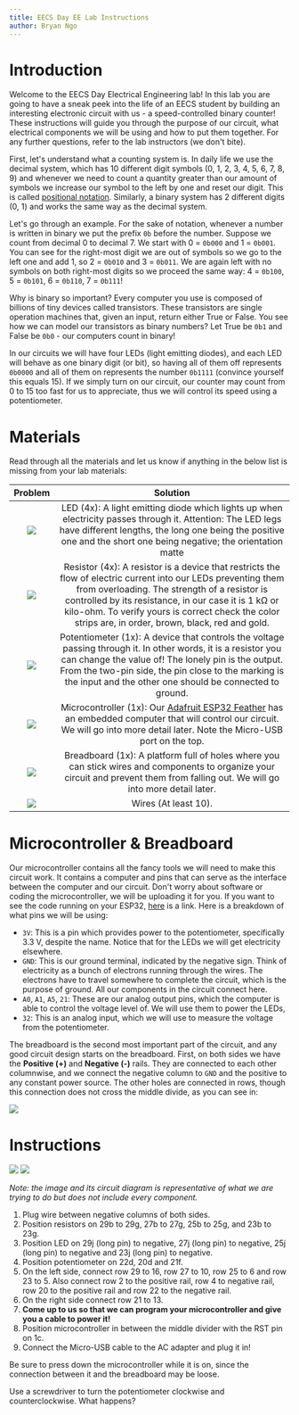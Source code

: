 ```yaml
---
title: EECS Day EE Lab Instructions
author: Bryan Ngo
---
```


# Introduction

Welcome to the EECS Day Electrical Engineering lab!
In this lab you are going to have a sneak peek into the life of an EECS student by building an interesting electronic circuit with us - a speed-controlled binary counter!
These instructions will guide you through the purpose of our circuit, what electrical components we will be using and how to put them together.
For any further questions, refer to the lab instructors (we don't bite).

First, let's understand what a counting system is.
In daily life we use the decimal system, which has 10 different digit symbols (0, 1, 2, 3, 4, 5, 6, 7, 8, 9) and whenever we need to count a quantity greater than our amount of symbols we increase our symbol to the left by one and reset our digit.
This is called [positional notation](https://en.wikipedia.org/wiki/Positional_notation).
Similarly, a binary system has 2 different digits (0, 1) and works the same way as the decimal system.

Let's go through an example. For the sake of notation, whenever a number is written in binary we put the prefix `0b` before the number.
Suppose we count from decimal 0 to decimal 7.
We start with 0 = `0b000` and 1 = `0b001`.
You can see for the right-most digit we are out of symbols so we go to the left one and add 1, so 2 = `0b010` and 3 = `0b011`.
We are again left with no symbols on both right-most digits so we proceed the same way: 4 = `0b100`, 5 = `0b101`, 6 = `0b110`, 7 = `0b111`!

Why is binary so important?
Every computer you use is composed of billions of tiny devices called transistors.
These transistors are single operation machines that, given an input, return either True or False.
You see how we can model our transistors as binary numbers?
Let True be `0b1` and False be `0b0` - our computers count in binary!

In our circuits we will have four LEDs (light emitting diodes), and each LED will behave as one binary digit (or bit), so having all of them off represents `0b0000` and all of them on represents the number `0b1111` (convince yourself this equals 15).
If we simply turn on our circuit, our counter may count from 0 to 15 too fast for us to appreciate, thus we will control its speed using a potentiometer.

# Materials

Read through all the materials and let us know if anything in the below list is missing from your lab materials:

|                               Problem                              |                                                                                                                                                            Solution                                                                                                                                                            |
|:------------------------------------------------------------------:|:------------------------------------------------------------------------------------------------------------------------------------------------------------------------------------------------------------------------------------------------------------------------------------------------------------------------------:|
| ![](https://cdn.sparkfun.com//assets/parts/3/3/8/0/09590-01.jpg)     | LED (4x): A light emitting diode which lights up when electricity passes through it. Attention: The LED legs have different lengths, the long one being the positive one and the short one being negative; the orientation matte                                                                                               |
| ![](https://www.jameco.com/Jameco/Products/ProdImag/2237191.jpg)     | Resistor (4x): A resistor is a device that restricts the flow of electric current into our LEDs preventing them from overloading. The strength of a resistor is controlled by its resistance, in our case it is 1 kΩ or kilo-ohm. To verify yours is correct check the color strips are, in order, brown, black, red and gold. |
| ![](https://www.newark.com/productimages/standard/en_US/4435012.jpg) | Potentiometer (1x): A device that controls the voltage passing through it. In other words, it is a resistor you can change the value of! The lonely pin is the output. From the two-pin side, the pin close to the marking is the input and the other one should be connected to ground.                                       |
| ![](https://cdn-shop.adafruit.com/970x728/3591-00.jpg)               | Microcontroller (1x): Our [Adafruit ESP32 Feather](https://www.adafruit.com/product/3591) has an embedded computer that will control our circuit. We will go into more detail later. Note the Micro-USB port on the top.                                                                                                       |
| ![](https://m.media-amazon.com/images/I/61p+QTbMf5L.jpg)             | Breadboard (1x): A platform full of holes where you can stick wires and components to organize your circuit and prevent them from falling out. We will go into more detail later.                                                                                                                                              |
| ![](https://m.media-amazon.com/images/I/414Fn43RXVL._AC_SY580_.jpg)  | Wires (At least 10).                                                                                                                                                                                                                                                                                                           |


# Microcontroller & Breadboard

Our microcontroller contains all the fancy tools we will need to make this circuit work.
It contains a computer and pins that can serve as the interface between the computer and our circuit.
Don't worry about software or coding the microcontroller, we will be uploading it for you.
If you want to see the code running on your ESP32, [here](https://pastebin.com/cc3BJZMk) is a link. Here is a breakdown of what pins we will be using:

- `3V`: This is a pin which provides power to the potentiometer, specifically 3.3 V, despite the name. Notice that for the LEDs we will get electricity elsewhere.
- `GND`: This is our ground terminal, indicated by the negative sign. Think of electricity as a bunch of electrons running through the wires. The electrons have to travel somewhere to complete the circuit, which is the purpose of ground. All our components in the circuit connect here.
- `A0`, `A1`, `A5`, `21`: These are our analog output pins, which the computer is able to control the voltage level of. We will use them to power the LEDs,
- `32`: This is an analog input, which we will use to measure the voltage from the potentiometer.

The breadboard is the second most important part of the circuit, and any good circuit design starts on the breadboard.
First, on both sides we have the **Positive (+)** and **Negative (-)** rails.
They are connected to each other columnwise, and we connect the negative column to `GND` and the positive to any constant power source.
The other holes are connected in rows, though this connection does not cross the middle divide, as you can see in:

![](https://designbuildcode.weebly.com/uploads/2/5/7/4/25741451/breeadboard_orig.png)

# Instructions

![](https://i.imgur.com/LGPVaAz.png)
![](https://i.imgur.com/ghscsdA.png)

_Note: the image and its circuit diagram is representative of what we are trying to do but does not include every component._

1. Plug wire between negative columns of both sides.
2. Position resistors on 29b to 29g, 27b to 27g, 25b to 25g, and  23b to 23g.
3. Position LED on 29j (long pin) to negative, 27j (long pin) to negative, 25j (long pin) to negative and 23j (long pin) to negative.
4. Position potentiometer on 22d, 20d and 21f.
5. On the left side, connect row 29 to 16, row 27 to 10, row 25 to 6 and row 23 to 5. Also connect row 2 to the positive rail, row 4 to negative rail, row 20 to the positive rail and row 22 to the negative rail.
6. On the right side connect row 21 to 13.
7. **Come up to us so that we can program your microcontroller and give you a cable to power it!**
8. Position microcontroller in between the middle divider with the RST pin on 1c.
9. Connect the Micro-USB cable to the AC adapter and plug it in!

Be sure to press down the microcontroller while it is on, since the connection between it and the breadboard may be loose.

Use a screwdriver to turn the potentiometer clockwise and counterclockwise. What happens?


